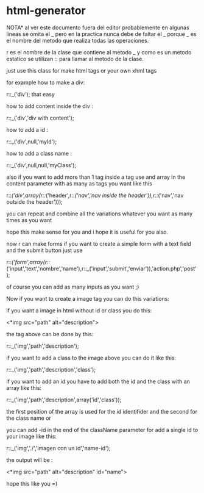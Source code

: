 # html-generator

NOTA* al ver este documento fuera del editor probablemente en algunas lineas se omita el _ pero en la practica nunca debe de faltar el _
porque _ es el nombre del metodo que realiza todas las operaciones.

r es el nombre de la clase que contiene al metodo _ y como es un metodo estatico
se utilizan :: para llamar al metodo de la clase.

just use this class for make html tags or your own xhml tags 

for example how to make a div:

r::_('div');  that easy

how to add content inside the div :

r::_('div','div with content');

how to add a id :

r::_('div',null,'myId');

how to add a class name :

r::_('div',null,null,'myClass');

also if you want to add more than 1 tag inside a tag use and array in the content parameter with as many as tags you want like this

r::_('div',array(r::_('header',r::_('nav','nav inside the header')),r::_('nav','nav outside the header')));

you can repeat and combine all the variations whatever you want as many times as you want 

hope this make sense for you and i hope it is useful for you also.

now r can make forms if you want to create a simple form with a text field and the submit button just use

r::_('form',array(r::_('input','text','nombre','name'),r::_('input','submit','enviar')),'action.php','post');

of course you can add as many inputs as you want ;)

Now if you want to create a image tag you can do this variations:

if you want a image in html without id or class you do this:

 <*img src="path" alt="description"> 

the tag above can be done by this:

r::_('img','path','description');

if you want to add a class to the image above you can do it like this:

r::_('img','path','description','class');

if you want to add an id you have to add both the id and the class with an array like this:

r::_('img','path','description',array('id','class'));

the first position of the array is used for the id identifider and the second for the class name or

you can add -id in the end of the className parameter for add a single id to your image like this: 

r::_('img','./','imagen con un id','name-id');

the output will be :

<*img src="path" alt="description" id="name"> 


hope this like you =)
